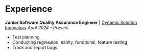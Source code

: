 # Experience

**Junior Software Quality Assurance Engineer** | [Dynamic Solution Innovators](https://www.dsinnovators.com/)
*April 2024 - Present*

- Test planning  
- Conducting regression, sanity, functional, feature testing  
- Track and report bugs
